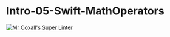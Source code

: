 # Intro-05-Swift-MathOperators
[![Mr Coxall's Super Linter](https://github.com/ICS4U-Programming-RemyS/Intro-05-Swift-MathOperators/workflows/Mr%20Coxall's%20Super%20Linter/badge.svg)](https://github.com/ICS4U-Programming-RemyS/Intro-05-Swift-MathOperators/actions/)
